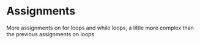 # Assignments
More assignments on for loops and while loops, a little more complex than the previous assignments on loops